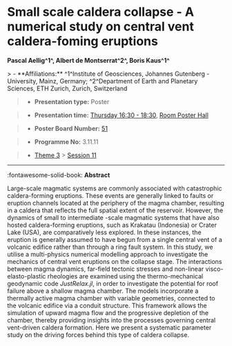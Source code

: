 # Small scale caldera collapse - A numerical study on central vent caldera-foming eruptions

**Pascal Aellig^1^, Albert de Montserrat^2^, Boris Kaus^1^**

<!-- more -->> - **Affiliations:** ^1^Institute of Geosciences, Johannes Gutenberg - University, Mainz, Germany; ^2^Department of Earth and Planetary Sciences, ETH Zurich, Zurich, Switzerland

> - **Presentation type:** Poster

> - **Presentation time:** [Thursday 16:30 - 18:30](../sessions_comparison.md#__tabbed_3_6), [Room Poster Hall](../maps_venue.md#__tabbed_1_1)

> - **Poster Board Number:** [51](../map_poster_boards.md#thursday)

> - **Programme No:** 3.11.11

> - [Theme 3](../theme3.md) > [Session 11](../sessions/session-3-11.md)

--- 

:fontawesome-solid-book: **Abstract**

Large-scale magmatic systems are commonly associated with catastrophic caldera-forming eruptions. These events are generally linked to faults or eruption channels located at the periphery of the magma chamber, resulting in a caldera that reflects the full spatial extent of the reservoir. However, the dynamics of small to intermediate -scale magmatic systems that have also hosted caldera-forming eruptions, such as Krakatau (Indonesia) or Crater Lake (USA), are comparatively less explored. In these instances, the eruption is generally assumed to have begun from a single central vent of a volcanic edifice rather than through a ring fault system.
In this study, we utilise a multi-physics numerical modelling approach to investigate the mechanics of central vent eruptions on the collapse stage. The interactions between magma dynamics, far-field tectonic stresses and non-linear visco-elasto-plastic rheologies are examined using the thermo-mechanical geodynamic code *JustRelax.jl*, in order to investigate the potential for roof failure above a shallow magma chamber. The models incorporate a thermally active magma chamber with variable geometries, connected to the volcanic edifice via a conduit structure. This framework allows the simulation of upward magma flow and the progressive depletion of the chamber, thereby providing insights into the processes governing central vent-driven caldera formation.
Here we present a systematic parameter study on the driving forces behind this type of caldera collapse. 

